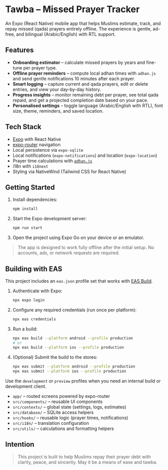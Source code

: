 # Tawba – Missed Prayer Tracker

An Expo (React Native) mobile app that helps Muslims estimate, track, and repay missed (qada) prayers entirely offline. The experience is gentle, ad-free, and bilingual (Arabic/English) with RTL support.

## Features

- **Onboarding estimator** – calculate missed prayers by years and fine-tune per prayer type.
- **Offline prayer reminders** – compute local adhan times with `adhan.js` and send gentle notifications 10 minutes after each prayer.
- **Smart logging** – capture current and qada prayers, edit or delete entries, and view your day-by-day history.
- **Progress insights** – monitor remaining debt per prayer, see total qada repaid, and get a projected completion date based on your pace.
- **Personalised settings** – toggle language (Arabic/English with RTL), font size, theme, reminders, and saved location.

## Tech Stack

- [Expo](https://expo.dev/) with React Native
- [expo-router](https://expo.github.io/router/) navigation
- Local persistence via `expo-sqlite`
- Local notifications (`expo-notifications`) and location (`expo-location`)
- Prayer time calculations with [`adhan.js`](https://github.com/batoulapps/adhan-js)
- i18n with `i18next`
- Styling via NativeWind (Tailwind CSS for React Native)

## Getting Started

1. Install dependencies:
   ```bash
   npm install
   ```
2. Start the Expo development server:
   ```bash
   npm run start
   ```
3. Open the project using Expo Go on your device or an emulator.

> The app is designed to work fully offline after the initial setup. No accounts, ads, or network requests are required.

## Building with EAS

This project includes an `eas.json` profile set that works with [EAS Build](https://docs.expo.dev/build/introduction/).

1. Authenticate with Expo:
   ```bash
   npx expo login
   ```
2. Configure any required credentials (run once per platform):
   ```bash
   npx eas credentials
   ```
3. Run a build:
   ```bash
   npx eas build --platform android --profile production
   # or
   npx eas build --platform ios --profile production
   ```
4. (Optional) Submit the build to the stores:
   ```bash
   npx eas submit --platform android --profile production
   npx eas submit --platform ios --profile production
   ```

Use the `development` or `preview` profiles when you need an internal build or development client.


- `app/` – routed screens powered by expo-router
- `src/components/` – reusable UI components
- `src/contexts/` – global state (settings, logs, estimates)
- `src/database/` – SQLite access helpers
- `src/hooks/` – reusable logic (prayer times, notifications)
- `src/i18n/` – translation configuration
- `src/utils/` – calculations and formatting helpers

## Intention

> This project is built to help Muslims repay their prayer debt with clarity, peace, and sincerity. May it be a means of ease and tawba.
